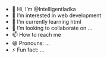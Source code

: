 - 👋 Hi, I’m @Intelligentladka
- 👀 I’m interested in web development 
- 🌱 I’m currently learning html
- 💞️ I’m looking to collaborate on ...
- 📫 How to reach me 
- 😄 Pronouns: ...
- ⚡ Fun fact: ...

<!---
Intelligentladka/Intelligentladka is a ✨ special ✨ repository because its `README.md` (this file) appears on your GitHub profile.
You can click the Preview link to take a look at your changes.
--->
